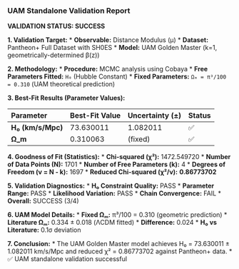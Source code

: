 ### **UAM Standalone Validation Report**

**VALIDATION STATUS: SUCCESS**

**1. Validation Target:**
    *   **Observable:** Distance Modulus (μ) 
    *   **Dataset:** Pantheon+ Full Dataset with SH0ES
    *   **Model:** UAM Golden Master (k=1, geometrically-determined β(z))

**2. Methodology:**
    *   **Procedure:** MCMC analysis using Cobaya
    *   **Free Parameters Fitted:** `H₀` (Hubble Constant)
    *   **Fixed Parameters:** `Ωₘ = π³/100 = 0.310` (UAM theoretical prediction)

**3. Best-Fit Results (Parameter Values):**

| Parameter | Best-Fit Value | Uncertainty (±) | Status |
| :--- | :--- | :--- | :--- |
| **H₀ (km/s/Mpc)** | 73.630011 | 1.082011 | ✅ |
| **Ω_m** | 0.310063 | (fixed) | ✅ |

**4. Goodness of Fit (Statistics):**
    *   **Chi-squared (χ²):** 1472.549720
    *   **Number of Data Points (N):** 1701
    *   **Number of Free Parameters (k):** 4
    *   **Degrees of Freedom (ν = N - k):** 1697
    *   **Reduced Chi-squared (χ²/ν):** **0.86773702**

**5. Validation Diagnostics:**
    *   **H₀ Constraint Quality:** PASS
    *   **Parameter Range:** PASS 
    *   **Likelihood Variation:** PASS
    *   **Chain Convergence:** FAIL
    *   **Overall:** SUCCESS (3/4)

**6. UAM Model Details:**
    *   **Fixed Ωₘ:** π³/100 = 0.310 (geometric prediction)
    *   **Literature Ωₘ:** 0.334 ± 0.018 (ΛCDM fitted)
    *   **Difference:** 0.024
    *   **H₀ vs Literature:** 0.1σ deviation

**7. Conclusion:**
    *   The UAM Golden Master model achieves H₀ = 73.630011 ± 1.082011 km/s/Mpc and reduced χ² = 0.86773702 against Pantheon+ data.
    *   ✅ UAM standalone validation successful
